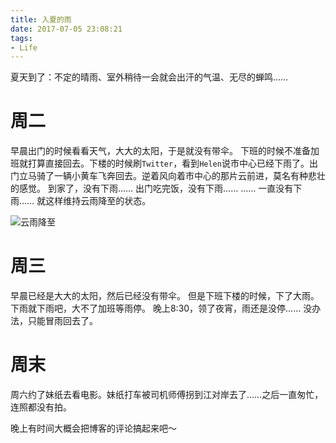 ```yaml
---
title: 入夏的雨
date: 2017-07-05 23:08:21
tags:
- Life
---
```

夏天到了：不定的晴雨、室外稍待一会就会出汗的气温、无尽的蝉鸣……
<!--more-->
# 周二
早晨出门的时候看看天气，大大的太阳，于是就没有带伞。
下班的时候不准备加班就打算直接回去。下楼的时候刷`Twitter`，看到`Helen`说市中心已经下雨了。出门立马骑了一辆小黄车飞奔回去。逆着风向着市中心的那片云前进，莫名有种悲壮的感觉。
到家了，没有下雨……
出门吃完饭，没有下雨……
……
一直没有下雨……
就这样维持云雨降至的状态。

![云雨降至](https://farm2.staticflickr.com/1946/45378771592_2bd6e4b0b8_o_d.jpg)

# 周三
早晨已经是大大的太阳，然后已经没有带伞。
但是下班下楼的时候，下了大雨。下雨就下雨吧，大不了加班等雨停。
晚上8:30，领了夜宵，雨还是没停……
没办法，只能冒雨回去了。

# 周末
周六约了妹纸去看电影。妹纸打车被司机师傅拐到江对岸去了……之后一直匆忙，连照都没有拍。

晚上有时间大概会把博客的评论搞起来吧～